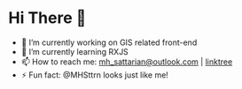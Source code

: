 # Hi There 👾

- 🔭 I’m currently working on GIS related front-end
- 🌱 I’m currently learning RXJS
- 📫 How to reach me: mh_sattarian@outlook.com | [linktree](http://linktr.ee/mh_sattarian)
- ⚡ Fun fact: @MHSttrn looks just like me!

<!--
**mhsattarian/mhsattarian** is a ✨ _special_ ✨ repository because its `README.md` (this file) appears on your GitHub profile.

Here are some ideas to get you started:

- 🔭 I’m currently working on ...
- 🌱 I’m currently learning ...
- 👯 I’m looking to collaborate on ...
- 🤔 I’m looking for help with ...
- 💬 Ask me about ...
- 📫 How to reach me: ...
- 😄 Pronouns: ...
- ⚡ Fun fact: ...
-->
